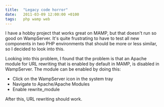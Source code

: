 ```yaml
---
title:  "Legacy code horror"
date:   2011-03-09 12:00:00 +0100
tags: 	php wamp web
---
```



I have a hobby project that works great on MAMP, but that doesn't run so good on
WampServer. It's quite frustrating to have to test all new components in two PHP
environments that should be more or less similar, so I decided to look into this.

Looking into this problem, I found that the problem is that an Apache module for
URL rewriting that is enabled by default in MAMP, is disabled in WampServer. The
module can be enabled by doing this:

- Click on the WampServer icon in the system tray
- Navigate to Apache/Apache Modules
- Enable rewrite_module

After this, URL rewriting should work.